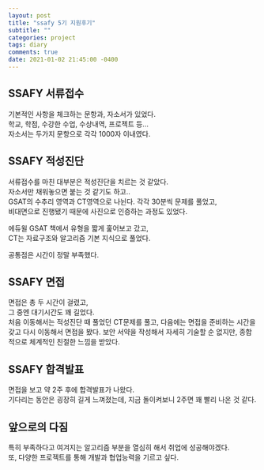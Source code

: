```yaml
---
layout: post
title: "ssafy 5기 지원후기"
subtitle: ""
categories: project
tags: diary
comments: true
date: 2021-01-02 21:45:00 -0400
---
```


## SSAFY 서류접수
기본적인 사항을 체크하는 문항과, 자소서가 있었다.   
학교, 학점, 수강한 수업, 수상내역, 프로젝트 등...     
자소서는 두가지 문항으로 각각 1000자 이내였다.  

## SSAFY 적성진단
서류접수를 마친 대부분은 적성진단을 치르는 것 같았다.   
자소서만 채워놓으면 붙는 것 같기도 하고..   
GSAT의 수추리 영역과 CT영역으로 나뉜다.
각각 30분씩 문제를 풀었고,  
비대면으로 진행됐기 때문에 사진으로 인증하는 과정도 있었다.     

에듀윌 GSAT 책에서 유형을 짧게 훑어보고 갔고,   
CT는 자료구조와 알고리즘 기본 지식으로 풀었다.     

공통점은 시간이 정말 부족했다.  

## SSAFY 면접
면접은 총 두 시간이 걸렸고,     
그 중엔 대기시간도 꽤 길었다.   
처음 이동해서는 적성진단 때 풀었던 CT문제를 풀고,
다음에는 면접을 준비하는 시간을 갖고 다시 이동해서 면접을 봤다. 
보안 서약을 작성해서 자세히 기술할 순 없지만, 종합적으로 체계적인 친절한 느낌을 받았다. 

## SSAFY 합격발표
면접을 보고 약 2주 후에 합격발표가 나왔다.  
기다리는 동안은 굉장히 길게 느껴졌는데, 지금 돌이켜보니 2주면 꽤 빨리 나온 것 같다. 

## 앞으로의 다짐
특히 부족하다고 여겨지는 알고리즘 부분을 열심히 해서 취업에 성공해야겠다.   
또, 다양한 프로젝트를 통해 개발과 협업능력을 기르고 싶다.   

